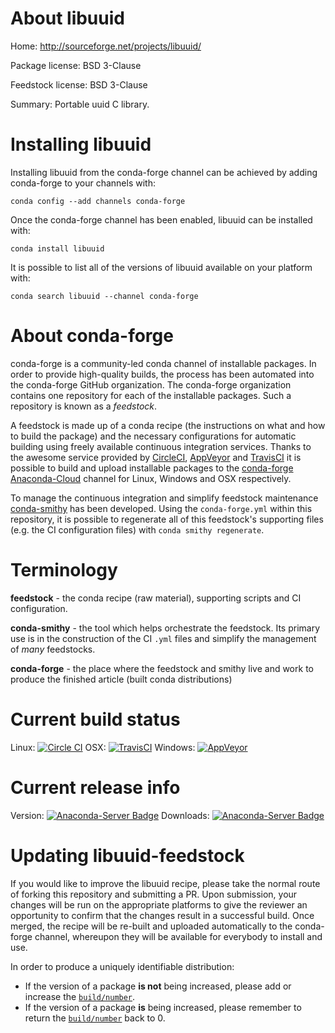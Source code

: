 About libuuid
=============

Home: http://sourceforge.net/projects/libuuid/

Package license: BSD 3-Clause

Feedstock license: BSD 3-Clause

Summary: Portable uuid C library.



Installing libuuid
==================

Installing libuuid from the conda-forge channel can be achieved by adding conda-forge to your channels with:

```
conda config --add channels conda-forge
```

Once the conda-forge channel has been enabled, libuuid can be installed with:

```
conda install libuuid
```

It is possible to list all of the versions of libuuid available on your platform with:

```
conda search libuuid --channel conda-forge
```


About conda-forge
=================

conda-forge is a community-led conda channel of installable packages.
In order to provide high-quality builds, the process has been automated into the
conda-forge GitHub organization. The conda-forge organization contains one repository
for each of the installable packages. Such a repository is known as a *feedstock*.

A feedstock is made up of a conda recipe (the instructions on what and how to build
the package) and the necessary configurations for automatic building using freely
available continuous integration services. Thanks to the awesome service provided by
[CircleCI](https://circleci.com/), [AppVeyor](http://www.appveyor.com/)
and [TravisCI](https://travis-ci.org/) it is possible to build and upload installable
packages to the [conda-forge](https://anaconda.org/conda-forge)
[Anaconda-Cloud](http://docs.anaconda.org/) channel for Linux, Windows and OSX respectively.

To manage the continuous integration and simplify feedstock maintenance
[conda-smithy](http://github.com/conda-forge/conda-smithy) has been developed.
Using the ``conda-forge.yml`` within this repository, it is possible to regenerate all of
this feedstock's supporting files (e.g. the CI configuration files) with ``conda smithy regenerate``.


Terminology
===========

**feedstock** - the conda recipe (raw material), supporting scripts and CI configuration.

**conda-smithy** - the tool which helps orchestrate the feedstock.
                   Its primary use is in the construction of the CI ``.yml`` files
                   and simplify the management of *many* feedstocks.

**conda-forge** - the place where the feedstock and smithy live and work to
                  produce the finished article (built conda distributions)

Current build status
====================

Linux: [![Circle CI](https://circleci.com/gh/conda-forge/libuuid-feedstock.svg?style=svg)](https://circleci.com/gh/conda-forge/libuuid-feedstock)
OSX: [![TravisCI](https://travis-ci.org/conda-forge/libuuid-feedstock.svg?branch=master)](https://travis-ci.org/conda-forge/libuuid-feedstock)
Windows: [![AppVeyor](https://ci.appveyor.com/api/projects/status/github/conda-forge/libuuid-feedstock?svg=True)](https://ci.appveyor.com/project/conda-forge/libuuid-feedstock/branch/master)

Current release info
====================
Version: [![Anaconda-Server Badge](https://anaconda.org/conda-forge/libuuid/badges/version.svg)](https://anaconda.org/conda-forge/libuuid)
Downloads: [![Anaconda-Server Badge](https://anaconda.org/conda-forge/libuuid/badges/downloads.svg)](https://anaconda.org/conda-forge/libuuid)


Updating libuuid-feedstock
==========================

If you would like to improve the libuuid recipe, please take the normal
route of forking this repository and submitting a PR. Upon submission, your changes will
be run on the appropriate platforms to give the reviewer an opportunity to confirm that the
changes result in a successful build. Once merged, the recipe will be re-built and uploaded
automatically to the conda-forge channel, whereupon they will be available for everybody to
install and use.

In order to produce a uniquely identifiable distribution:
 * If the version of a package **is not** being increased, please add or increase
   the [``build/number``](http://conda.pydata.org/docs/building/meta-yaml.html#build-number-and-string).
 * If the version of a package **is** being increased, please remember to return
   the [``build/number``](http://conda.pydata.org/docs/building/meta-yaml.html#build-number-and-string)
   back to 0.
